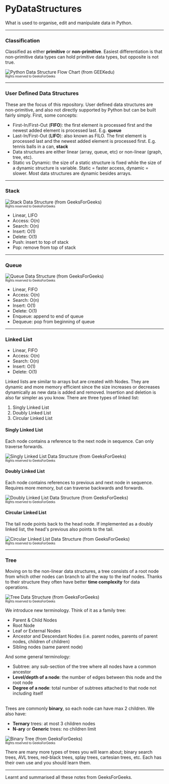 # PyDataStructures
What is used to organise, edit and manipulate data in Python.


---
### Classification
Classified as either **primitive** or **non-primitive**. Easiest differentiation is that non-primitive data types can hold primitive data types, but opposite is not true.

![Python Data Structure Flow Chart (from GEEKedu)](/PyDataStructures-Flowchart.png?raw=true "PyDataStructures-Flowchart")
\
<sub><sup>Rights reserved to GeeksForGeeks</sup></sub>

---
### User Defined Data Structures
These are the focus of this repository. User defined data structures are non-primitive, and also not directly supported by Python but can be built fairly simply. First, some concepts:
- First-In/First-Out (**FIFO**): the first element is processed first and the newest added element is processed last. E.g. **queue**
- Last-In/First-Out (**LIFO**): also known as FILO. The first element is processed last and the newest added element is processed first. E.g. tennis balls in a can, **stack**
- Data structures are either linear (array, queue, etc) or non-linear (graph, tree, etc).
- Static vs Dynamic: the size of a static structure is fixed while the size of a dynamic structure is variable. Static = faster access, dynamic = slower. Most data structures are dynamic besides arrays.


---
### Stack

![Stack Data Structure (from GeeksForGeeks)](/stack.png?raw=true "Queue")
\
<sub><sup>Rights reserved to GeeksForGeeks</sup></sub>

- Linear, LIFO
- Access: O(n)
- Search: O(n)
- Insert: O(1)
- Delete: O(1)
- Push: insert to top of stack
- Pop: remove from top of stack


---
### Queue

![Queue Data Structure (from GeeksForGeeks)](/Queue.png?raw=true "Queue")
\
<sub><sup>Rights reserved to GeeksForGeeks</sup></sub>

- Linear, FIFO
- Access: O(n)
- Search: O(n)
- Insert: O(1)
- Delete: O(1)
- Enqueue: append to end of queue
- Dequeue: pop from beginning of queue


---
### Linked List

- Linear, FIFO
- Access: O(n)
- Search: O(n)
- Insert: O(1)
- Delete: O(1)

Linked lists are similar to arrays but are created with Nodes. They are dynamic and more memory efficient since the size increases or decreases dynamically as new data is added and removed. Insertion and deletion is also far simpler as you know. There are three types of linked list:
1. Singly Linked List
2. Doubly Linked List
3. Circular Linked List

#### Singly Linked List
Each node contains a reference to the next node in sequence. Can only traverse forwards.

![Singly Linked List Data Structure (from GeeksForGeeks)](/single-linked-list.png?raw=true "singly-linked-list")
\
<sub><sup>Rights reserved to GeeksForGeeks</sup></sub>


#### Doubly Linked List
Each node contains references to previous and next node in sequence. Requires more memory, but can traverse backwards and forwards.

![Doubly Linked List Data Structure (from GeeksForGeeks)](/doubly-linked-list.png?raw=true "doubly-linked-list")
\
<sub><sup>Rights reserved to GeeksForGeeks</sup></sub>

#### Circular Linked List
The tail node points back to the head node. If implemented as a doubly linked list, the head's previous also points to the tail.

![Circular Linked List Data Structure (from GeeksForGeeks)](/circular-linked-list.png?raw=true "circular-linked-list")
\
<sub><sup>Rights reserved to GeeksForGeeks</sup></sub>


---
### Tree
Moving on to the non-linear data structures, a tree consists of a root node from which other nodes can branch to all the way to the leaf nodes. Thanks to their structure they often have better **time complexity** for data operations.

![Tree Data Structure (from GeeksForGeeks)](/tree-data-structure.png?raw=true "tree-data-structure")
\
<sub><sup>Rights reserved to GeeksForGeeks</sup></sub>

We introduce new terminology. Think of it as a family tree:
- Parent & Child Nodes
- Root Node
- Leaf or External Nodes
- Ancestor and Descendant Nodes (i.e. parent nodes, parents of parent nodes, children of children)
- Sibling nodes (same parent node)


And some general terminology:
- Subtree: any sub-section of the tree where all nodes have a common ancestor
- **Level/depth of a node**: the number of edges between this node and the root node
- **Degree of a node**: total number of subtrees attached to that node not including itself

\
Trees are commonly **binary**, so each node can have max 2 children. We also have:
- **Ternary** trees: at most 3 children nodes
- **N-ary** or **Generic** trees: no children limit

![Binary Tree (from GeeksForGeeks)](/binary-tree.png?raw=true "binary-tree")
\
<sub><sup>Rights reserved to GeeksForGeeks</sup></sub>

There are many more types of trees you will learn about; binary search trees, AVL trees, red-black trees, splay trees, cartesian trees, etc. Each has their own use and you should learn them.


---

Learnt and summarised all these notes from GeeksForGeeks.


